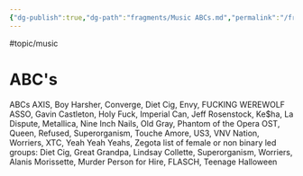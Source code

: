 ```yaml
---
{"dg-publish":true,"dg-path":"fragments/Music ABCs.md","permalink":"/fragments/music-ab-cs/","created":"2024-12-23T22:03:41.256-05:00","updated":"2025-01-31T22:58:01.731-05:00"}
---
```


#topic/music 
# ABC's 

ABCs
AXIS, Boy Harsher, Converge, Diet Cig, Envy, FUCKING WEREWOLF ASSO, Gavin Castleton, Holy Fuck, Imperial Can, Jeff Rosenstock, Ke$ha, La Dispute, Metallica, Nine Inch Nails, Old Gray, Phantom of the Opera OST, Queen, Refused, Superorganism, Touche Amore, US3, VNV Nation, Worriers, XTC, Yeah Yeah Yeahs, Zegota
list of female or non binary led groups: Diet Cig, Great Grandpa, Lindsay Collette, Superorganism, Worriers, Alanis Morissette, Murder Person for Hire, FLASCH, Teenage Halloween
